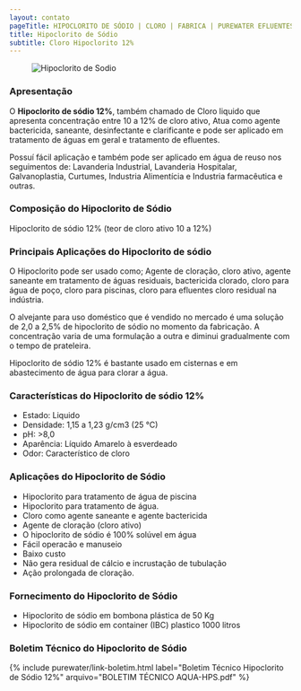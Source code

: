 ```yaml
---
layout: contato
pageTitle: HIPOCLORITO DE SÓDIO | CLORO | FABRICA | PUREWATER EFLUENTES
title: Hipoclorito de Sódio
subtitle: Cloro Hipoclorito 12%
---
```

<figure class="figure">
  <img src="../../website/images/hipoclorito_de_sodio.png" class="figure-img img-fluid rounded" alt="Hipoclorito de Sodio" style="max-width: 100%;">
</figure>

### Apresentação

O **Hipoclorito de sódio 12%**, também chamado de Cloro liquido que apresenta concentração entre 10 a 12% de cloro ativo, Atua como agente bactericida, saneante, desinfectante e clarificante e pode ser aplicado em tratamento de águas em geral e tratamento de efluentes.

Possuí fácil aplicação e também pode ser aplicado em água de reuso nos seguimentos de: Lavanderia Industrial, Lavanderia Hospitalar, Galvanoplastia, Curtumes, Industria Alimentícia e Industria farmacêutica e outras.

### Composição do Hipoclorito de Sódio

Hipoclorito de sódio 12%  (teor de cloro ativo 10 a 12%)

### Principais Aplicações do Hipoclorito de sódio

O Hipoclorito pode ser usado como; Agente de cloração, cloro ativo, agente saneante em tratamento de águas residuais, bactericida clorado, cloro para água de poço, cloro para piscinas, cloro para efluentes cloro residual na indústria.

O alvejante para uso doméstico que é vendido no mercado é uma solução de 2,0 a 2,5% de hipoclorito de sódio no momento da fabricação. A concentração varia de uma formulação a outra e diminui gradualmente com o tempo de prateleira.

Hipoclorito de sódio 12% é bastante usado em cisternas e em abastecimento de água para clorar a água.

### Características do Hipoclorito de sódio 12%

- Estado: Liquido
- Densidade: 1,15 a 1,23 g/cm3 (25 °C)
- pH: >8,0
- Aparência: Líquido Amarelo à esverdeado
- Odor: Característico de cloro

### Aplicações do Hipoclorito de Sódio

- Hipoclorito para tratamento de água de piscina
- Hipoclorito para tratamento de água.
- Cloro como agente saneante e agente bactericida
- Agente de cloração (cloro ativo)
- O hipoclorito de sódio é 100% solúvel em água
- Fácil operacão e manuseio
- Baixo custo
- Não gera residual de cálcio e incrustação de tubulação
- Ação prolongada de cloração.

### Fornecimento do Hipoclorito de Sódio

- Hipoclorito de sódio em bombona plástica de 50 Kg
- Hipoclorito de sódio em container (IBC) plastico 1000 litros 

### Boletim Técnico do Hipoclorito de Sódio

{% include purewater/link-boletim.html 
   label="Boletim Técnico Hipoclorito de Sódio 12%" 
   arquivo="BOLETIM TÉCNICO AQUA-HPS.pdf" %}
   
   
   

